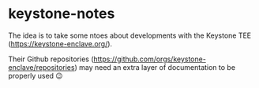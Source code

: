 # keystone-notes
The idea is to take some ntoes about developments with the Keystone TEE (https://keystone-enclave.org/).

Their Github repositories (https://github.com/orgs/keystone-enclave/repositories) may need an extra layer of documentation to be properly used 😉
